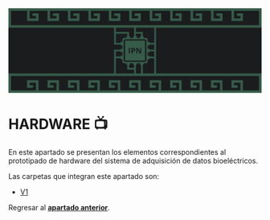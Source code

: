 <div>
    <img src="/IMGS/Inicio/Banner Hardware.png"/>
</div>

# HARDWARE :tv:
En este apartado se presentan los elementos correspondientes al prototipado de hardware del sistema de adquisición de datos bioeléctricos.

Las carpetas que integran este apartado son:
<ul>
    <li><a href="V1/">V1</a></li>
</ul>

Regresar al <a href="../README.md"><b>apartado anterior</b></a>.